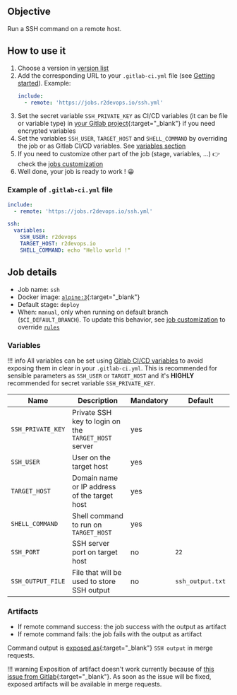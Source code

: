 ## Objective

Run a SSH command on a remote host.

## How to use it

1. Choose a version in [version list](#changelog)
2. Add the corresponding URL to your `.gitlab-ci.yml` file (see [Getting started](/use-the-hub/)). Example:
    ```yaml
    include:
      - remote: 'https://jobs.r2devops.io/ssh.yml'
    ```
3. Set the secret variable `SSH_PRIVATE_KEY` as CI/CD variables (it can be file
   or variable type) in [your Gitlab
   project](https://docs.gitlab.com/12.10/ee/ci/variables/#via-the-ui){:target="_blank"}
   if you need encrypted variables
4. Set the variables `SSH_USER`, `TARGET_HOST` and `SHELL_COMMAND` by
   overriding the job or as Gitlab CI/CD variables. See [variables
   section](#variables)
5. If you need to customize other part of the job (stage, variables, ...) 👉
   check the [jobs customization](/use-the-hub/#jobs-customization)
6. Well done, your job is ready to work ! 😀

### Example of `.gitlab-ci.yml` file

```yaml
include:
  - remote: 'https://jobs.r2devops.io/ssh.yml'

ssh:
  variables:
    SSH_USER: r2devops
    TARGET_HOST: r2devops.io
    SHELL_COMMAND: echo "Hello world !"
```

## Job details

* Job name: `ssh`
* Docker image: [`alpine:3`](https://hub.docker.com/_/alpine){:target="_blank"}
* Default stage: `deploy`
* When: `manual`, only when running on default branch (`$CI_DEFAULT_BRANCH`).
  To update this behavior, see [job customization](https://r2devops.io/use-the-hub/#global) to override [`rules`](https://docs.gitlab.com/ee/ci/yaml/#rulesif)

### Variables

!!! info
    All variables can be set using [Gitlab CI/CD
    variables](https://docs.gitlab.com/12.10/ee/ci/variables/#via-the-ui) to
    avoid exposing them in clear in your `.gitlab-ci.yml`. This is recommended
    for sensible parameters as `SSH_USER` or `TARGET_HOST` and it's **HIGHLY**
    recommended for secret variable `SSH_PRIVATE_KEY`.

| Name | Description | Mandatory | Default |
| ---- | ----------- | --------- | ------- |
| `SSH_PRIVATE_KEY` | Private SSH key to login on the `TARGET_HOST` server | yes | ` `
| `SSH_USER` | User on the target host | yes | ` `
| `TARGET_HOST` | Domain name or IP address of the target host | yes | ` `
| `SHELL_COMMAND` | Shell command to run on `TARGET_HOST` | yes | ` `
| `SSH_PORT` | SSH server port on target host | no | `22`
| `SSH_OUTPUT_FILE` | File that will be used to store SSH output | no | `ssh_output.txt `

### Artifacts

* If remote command success: the job success with the output as artifact
* If remote command fails: the job fails with the output as artifact

Command output is [exposed
as](https://docs.gitlab.com/ee/ci/yaml/#artifactsexpose_as){:target="_blank"}
`SSH output` in merge requests.

!!! warning
    Exposition of artifact doesn't work currently because of [this issue from
    Gitlab](https://gitlab.com/gitlab-org/gitlab/-/issues/37129){:target="_blank"}.
    As soon as the issue will be fixed, exposed artifacts will be available in
    merge requests.
